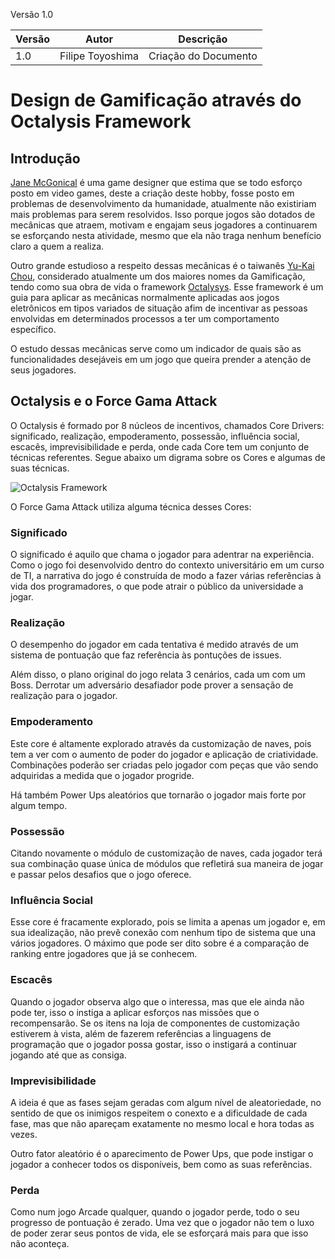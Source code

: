 Versão 1.0

|Versão|Autor|Descrição|
|------|-----|---------|
|1.0|Filipe Toyoshima|Criação do Documento|

# Design de Gamificação através do Octalysis Framework

## Introdução

[Jane McGonical](https://janemcgonigal.com/) é uma game designer que estima que se todo esforço posto em video games, deste a criação deste hobby, fosse posto em problemas de desenvolvimento da humanidade, atualmente não existiriam mais problemas para serem resolvidos. Isso porque jogos são dotados de mecânicas que atraem, motivam e engajam seus jogadores a continuarem se esforçando nesta atividade, mesmo que ela não traga nenhum benefício claro a quem a realiza.

Outro grande estudioso a respeito dessas mecânicas é o taiwanês [Yu-Kai Chou](https://yukaichou.com/), considerado atualmente um dos maiores nomes da Gamificação, tendo como sua obra de vida o framework [Octalysys](https://yukaichou.com/gamification-examples/octalysis-complete-gamification-framework/). Esse framework é um guia para aplicar as mecânicas normalmente aplicadas aos jogos eletrônicos em tipos variados de situação afim de incentivar as pessoas envolvidas em determinados processos a ter um comportamento específico.

O estudo dessas mecânicas serve como um indicador de quais são as funcionalidades desejáveis em um jogo que queira prender a atenção de seus jogadores.

## Octalysis e o Force Gama Attack

O Octalysis é formado por 8 núcleos de incentivos, chamados Core Drivers: significado, realização, empoderamento, possessão, influência social, escacês, imprevisibilidade e perda, onde cada Core tem um conjunto de técnicas referentes. Segue abaixo um digrama sobre os Cores e algumas de suas técnicas.

![Octalysis Framework](https://i1.wp.com/yukaichou.com/wp-content/uploads/2015/03/octaysis-gamification-framework.png?resize=825%2C510&ssl=1)

O Force Gama Attack utiliza alguma técnica desses Cores:

### Significado

O significado é aquilo que chama o jogador para adentrar na experiência. Como o jogo foi desenvolvido dentro do contexto universitário em um curso de TI, a narrativa do jogo é construída de modo a fazer várias referências à vida dos programadores, o que pode atrair o público da universidade a jogar.

### Realização

O desempenho do jogador em cada tentativa é medido através de um sistema de pontuação que faz referência às pontuções de issues.

Além disso, o plano original do jogo relata 3 cenários, cada um com um Boss. Derrotar um adversário desafiador pode prover a sensação de realização para o jogador.

### Empoderamento

Este core é altamente explorado através da customização de naves, pois tem a ver com o aumento de poder do jogador e aplicação de criatividade. Combinações poderão ser criadas pelo jogador com peças que vão sendo adquiridas a medida que o jogador progride.

Há também Power Ups aleatórios que tornarão o jogador mais forte por algum tempo.

### Possessão

Citando novamente o módulo de customização de naves, cada jogador terá sua combinação quase única de módulos que refletirá sua maneira de jogar e passar pelos desafios que o jogo oferece.

### Influência Social

Esse core é fracamente explorado, pois se limita a apenas um jogador e, em sua idealização, não prevê conexão com nenhum tipo de sistema que una vários jogadores. O máximo que pode ser dito sobre é a comparação de ranking entre jogadores que já se conhecem.

### Escacês

Quando o jogador observa algo que o interessa, mas que ele ainda não pode ter, isso o instiga a aplicar esforços nas missões que o recompensarão. Se os itens na loja de componentes de customização estiverem à vista, além de fazerem referências a linguagens de programação que o jogador possa gostar, isso o instigará a continuar jogando até que as consiga.

### Imprevisibilidade

A ideia é que as fases sejam geradas com algum nível de aleatoriedade, no sentido de que os inimigos respeitem o conexto e a dificuldade de cada fase, mas que não apareçam exatamente no mesmo local e hora todas as vezes.

Outro fator aleatório é o aparecimento de Power Ups, que pode instigar o jogador a conhecer todos os disponíveis, bem como as suas referências.

### Perda

Como num jogo Arcade qualquer, quando o jogador perde, todo o seu progresso de pontuação é zerado. Uma vez que o jogador não tem o luxo de poder zerar seus pontos de vida, ele se esforçará mais para que isso não aconteça.